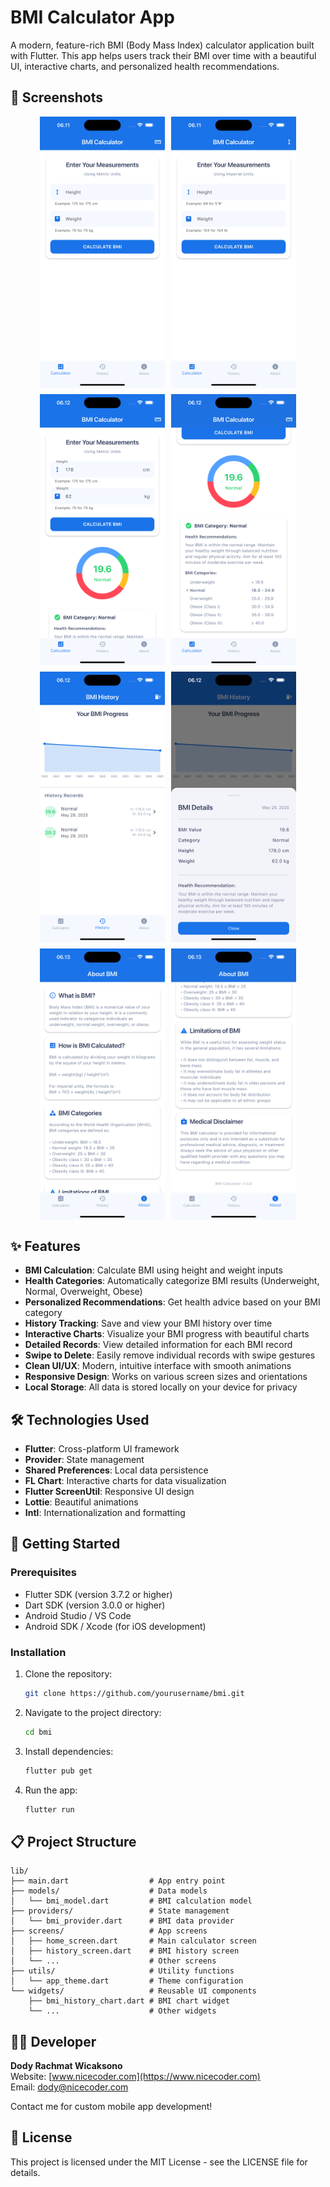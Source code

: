# BMI Calculator App

A modern, feature-rich BMI (Body Mass Index) calculator application built with Flutter. This app helps users track their BMI over time with a beautiful UI, interactive charts, and personalized health recommendations.

## 📱 Screenshots

<div style="display: flex; flex-wrap: wrap; gap: 10px; justify-content: center;">
  <img src="ss/1.png" width="200" alt="Home Screen">
  <img src="ss/2.png" width="200" alt="BMI Result">
  <img src="ss/3.png" width="200" alt="History Screen">
  <img src="ss/4.png" width="200" alt="BMI Chart">
  <img src="ss/5.png" width="200" alt="BMI Details">
  <img src="ss/6.png" width="200" alt="Settings Screen">
  <img src="ss/7.png" width="200" alt="Dark Mode">
  <img src="ss/8.png" width="200" alt="About Screen">
</div>

## ✨ Features

- **BMI Calculation**: Calculate BMI using height and weight inputs
- **Health Categories**: Automatically categorize BMI results (Underweight, Normal, Overweight, Obese)
- **Personalized Recommendations**: Get health advice based on your BMI category
- **History Tracking**: Save and view your BMI history over time
- **Interactive Charts**: Visualize your BMI progress with beautiful charts
- **Detailed Records**: View detailed information for each BMI record
- **Swipe to Delete**: Easily remove individual records with swipe gestures
- **Clean UI/UX**: Modern, intuitive interface with smooth animations
- **Responsive Design**: Works on various screen sizes and orientations
- **Local Storage**: All data is stored locally on your device for privacy

## 🛠️ Technologies Used

- **Flutter**: Cross-platform UI framework
- **Provider**: State management
- **Shared Preferences**: Local data persistence
- **FL Chart**: Interactive charts for data visualization
- **Flutter ScreenUtil**: Responsive UI design
- **Lottie**: Beautiful animations
- **Intl**: Internationalization and formatting

## 🚀 Getting Started

### Prerequisites

- Flutter SDK (version 3.7.2 or higher)
- Dart SDK (version 3.0.0 or higher)
- Android Studio / VS Code
- Android SDK / Xcode (for iOS development)

### Installation

1. Clone the repository:
   ```bash
   git clone https://github.com/yourusername/bmi.git
   ```

2. Navigate to the project directory:
   ```bash
   cd bmi
   ```

3. Install dependencies:
   ```bash
   flutter pub get
   ```

4. Run the app:
   ```bash
   flutter run
   ```

## 📋 Project Structure

```
lib/
├── main.dart                  # App entry point
├── models/                    # Data models
│   └── bmi_model.dart         # BMI calculation model
├── providers/                 # State management
│   └── bmi_provider.dart      # BMI data provider
├── screens/                   # App screens
│   ├── home_screen.dart       # Main calculator screen
│   ├── history_screen.dart    # BMI history screen
│   └── ...                    # Other screens
├── utils/                     # Utility functions
│   └── app_theme.dart         # Theme configuration
└── widgets/                   # Reusable UI components
    ├── bmi_history_chart.dart # BMI chart widget
    └── ...                    # Other widgets
```

## 👨‍💻 Developer

**Dody Rachmat Wicaksono**  
Website: [www.nicecoder.com](https://www.nicecoder.com)  
Email: [dody@nicecoder.com](mailto:dody@nicecoder.com)

Contact me for custom mobile app development!

## 📄 License

This project is licensed under the MIT License - see the LICENSE file for details.
